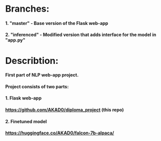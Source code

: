 # Branches:
#### 1. "master" - Base version of the Flask web-app
#### 2. "inferenced" - Modified version that adds interface for the model in "app.py"

# Describtion:
#### First part of NLP web-app project.
#### Project consists of two parts:
#### 1. Flask web-app
####    https://github.com/AKAD0/diploma_project (this repo)
#### 2. Finetuned model
####    https://huggingface.co/AKAD0/falcon-7b-alpaca/